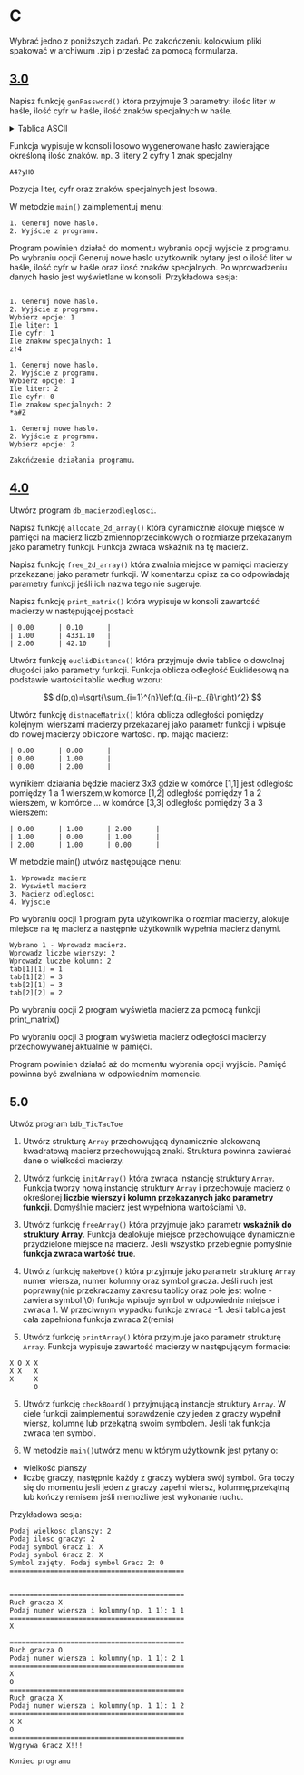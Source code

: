# C

Wybrać jedno z poniższych zadań.
Po zakończeniu kolokwium pliki spakować w archiwum .zip i przesłać za pomocą formularza.

## [3.0](https://github.com/dawidolko/Programming-C/blob/main/KOLOKWIUM/exam2/GrupaB/GrupaB_3.c)

Napisz funkcję `genPassword()` która przyjmuje 3 parametry: ilośc liter w haśle, ilość cyfr w haśle, ilość znaków specjalnych w haśle.

<details>
<summary>
Tablica ASCII
</summary>
ASCII code 33 = ! <br>
ASCII code 34 = " <br>
ASCII code 35 = # <br>
ASCII code 36 = $ <br>
ASCII code 37 = % <br>
ASCII code 38 = & <br>
ASCII code 39 = ' <br>
ASCII code 40 = ( <br>
ASCII code 41 = ) <br>
ASCII code 42 = * <br>
ASCII code 43 = + <br>
ASCII code 44 = , <br>
ASCII code 45 = - <br>
ASCII code 46 = . <br>
ASCII code 47 = / <br>
ASCII code 48 = 0 <br>
ASCII code 49 = 1 <br>
ASCII code 50 = 2 <br>
ASCII code 51 = 3 <br>
ASCII code 52 = 4 <br>
ASCII code 53 = 5 <br>
ASCII code 54 = 6 <br>
ASCII code 55 = 7 <br>
ASCII code 56 = 8 <br>
ASCII code 57 = 9 <br>
ASCII code 58 = : <br>
ASCII code 59 = ; <br>
ASCII code 60 = < <br>
ASCII code 61 = = <br>
ASCII code 62 = > <br>
ASCII code 63 = ? <br>
ASCII code 64 = @ <br>
ASCII code 65 = A <br>
ASCII code 66 = B <br>
ASCII code 67 = C <br>
ASCII code 68 = D <br>
ASCII code 69 = E <br>
ASCII code 70 = F <br>
ASCII code 71 = G <br>
ASCII code 72 = H <br>
ASCII code 73 = I <br>
ASCII code 74 = J <br>
ASCII code 75 = K <br>
ASCII code 76 = L <br>
ASCII code 77 = M <br>
ASCII code 78 = N <br>
ASCII code 79 = O <br>
ASCII code 80 = P <br>
ASCII code 81 = Q <br>
ASCII code 82 = R <br>
ASCII code 83 = S <br>
ASCII code 84 = T <br>
ASCII code 85 = U <br>
ASCII code 86 = V <br>
ASCII code 87 = W <br>
ASCII code 88 = X <br>
ASCII code 89 = Y <br>
ASCII code 90 = Z <br>
ASCII code 91 = [ <br>
ASCII code 92 = \ <br>
ASCII code 93 = ] <br>
ASCII code 94 = ^ <br>
ASCII code 95 = _ <br>
ASCII code 96 = ` <br>
ASCII code 97 = a <br>
ASCII code 98 = b <br>
ASCII code 99 = c <br>
ASCII code 100 = d <br>
ASCII code 101 = e <br>
ASCII code 102 = f <br>
ASCII code 103 = g <br>
ASCII code 104 = h <br>
ASCII code 105 = i <br>
ASCII code 106 = j <br>
ASCII code 107 = k <br>
ASCII code 108 = l <br>
ASCII code 109 = m <br>
ASCII code 110 = n <br>
ASCII code 111 = o <br>
ASCII code 112 = p <br>
ASCII code 113 = q <br>
ASCII code 114 = r <br>
ASCII code 115 = s <br>
ASCII code 116 = t <br>
ASCII code 117 = u <br>
ASCII code 118 = v <br>
ASCII code 119 = w <br>
ASCII code 120 = x <br>
ASCII code 121 = y <br>
ASCII code 122 = z <br>
ASCII code 123 = { <br>
ASCII code 124 = | <br>
ASCII code 125 = } <br>
ASCII code 126 = ~ <br>
</details>

Funkcja wypisuje w konsoli losowo wygenerowane hasło zawierające określoną ilość znaków. np. 3 litery 2 cyfry 1 znak specjalny
```
A4?yH0
```
Pozycja liter, cyfr oraz znaków specjalnych jest losowa.

W metodzie `main()` zaimplementuj menu:
```
1. Generuj nowe haslo.
2. Wyjście z programu.
```
Program powinien działać do momentu wybrania opcji wyjście z programu.
Po wybraniu opcji Generuj nowe haslo użytkownik pytany jest o ilość liter w haśle, ilość cyfr w haśle oraz ilosć znaków specjalnych. Po wprowadzeniu danych hasło jest wyświetlane w konsoli. Przykładowa sesja:

```

1. Generuj nowe haslo.
2. Wyjście z programu.
Wybierz opcje: 1
Ile liter: 1
Ile cyfr: 1
Ile znakow specjalnych: 1
z!4

1. Generuj nowe haslo.
2. Wyjście z programu.
Wybierz opcje: 1
Ile liter: 2
Ile cyfr: 0
Ile znakow specjalnych: 2
*a#Z

1. Generuj nowe haslo.
2. Wyjście z programu.
Wybierz opcje: 2

Zakońćzenie działania programu.
```

## [4.0](https://github.com/dawidolko/Programming-C/blob/main/KOLOKWIUM/exam2/GrupaB/GrupaB_4.c)
Utwórz program `db_macierzodleglosci`.

Napisz funkcję `allocate_2d_array()` która dynamicznie alokuje miejsce w pamięci na macierz liczb zmiennoprzecinkowych o rozmiarze przekazanym jako parametry funkcji. Funkcja zwraca wskaźnik na tę macierz.

Napisz funkcję `free_2d_array()` która zwalnia miejsce w pamięci macierzy przekazanej jako parametr funkcji.
W komentarzu opisz za co odpowiadają parametry funkcji jeśli ich nazwa tego nie sugeruje.

Napisz funkcję `print_matrix()` która wypisuje w konsoli zawartość macierzy w następującej postaci:

```terminal
| 0.00      | 0.10      |
| 1.00      | 4331.10   |
| 2.00      | 42.10     |
```

Utwórz funkcję `euclidDistance()` która przyjmuje dwie tablice o dowolnej długości jako parametry funkcji. Funkcja oblicza odległość Euklidesową na podstawie wartości tablic według wzoru:

$$
d(p,q)=\sqrt{\sum_{i=1}^{n}\left(q_{i}-p_{i}\right)^2} 
$$

Utwórz funkcję `distnaceMatrix()` która oblicza odległości pomiędzy kolejnymi wierszami macierzy przekazanej jako parametr funkcji i wpisuje do nowej macierzy obliczone wartości. np. mając macierz:

```
| 0.00      | 0.00      |
| 0.00      | 1.00      |
| 0.00      | 2.00      |
```

wynikiem działania będzie macierz 3x3 gdzie w komórce [1,1] jest odległośc pomiędzy 1 a 1 wierszem,w komórce [1,2] odległość pomiędzy 1 a 2 wierszem, w komórce ...
w komórce [3,3] odległośc pomiędzy 3 a 3 wierszem:

```
| 0.00      | 1.00      | 2.00      |
| 1.00      | 0.00      | 1.00      |
| 2.00      | 1.00      | 0.00      |
```

W metodzie main() utwórz następujące menu:

```
1. Wprowadz macierz
2. Wyswietl macierz
3. Macierz odleglosci
4. Wyjscie
```

Po wybraniu opcji 1 program pyta użytkownika o rozmiar macierzy, alokuje miejsce na tę macierz a następnie użytkownik wypełnia macierz danymi.

```
Wybrano 1 - Wprowadz macierz.
Wprowadz liczbe wierszy: 2
Wprowadz luczbe kolumn: 2
tab[1][1] = 1
tab[1][2] = 3
tab[2][1] = 3
tab[2][2] = 2
```

Po wybraniu opcji 2 program wyświetla macierz za pomocą funkcji print_matrix()

Po wybraniu opcji 3 program wyświetla macierz odległości macierzy przechowywanej aktualnie w pamięci.

Program powinien działać aż do momentu wybrania opcji wyjście. Pamięć powinna być zwalniana w odpowiednim momencie.

## 5.0

Utwóz program `bdb_TicTacToe`

1. Utwórz strukturę `Array` przechowującą dynamicznie alokowaną kwadratową macierz przechowującą znaki. Struktura powinna zawierać dane o wielkości macierzy.

2. Utwórz funkcję `initArray()` która zwraca instancję struktury `Array`. Funkcja tworzy nową instancję struktury `Array` i przechowuje macierz o określonej **liczbie wierszy i kolumn przekazanych jako parametry funkcji**. Domyślnie macierz jest wypełniona wartościami `\0`.

3. Utwórz funkcję `freeArray()` która przyjmuje jako parametr **wskaźnik do struktury Array**. Funkcja dealokuje miejsce przechowujące dynamicznie przydzielone miejsce na macierz. Jeśli wszystko przebiegnie pomyślnie **funkcja zwraca wartość true**.

4. Utwórz funkcję `makeMove()` która przyjmuje jako parametr strukturę `Array` numer wiersza, numer kolumny oraz symbol gracza. Jeśli ruch jest poprawny(nie przekraczamy zakresu tablicy oraz pole jest wolne - zawiera symbol \0) funkcja wpisuje symbol w odpowiednie miejsce i zwraca 1. W przeciwnym wypadku funkcja zwraca -1. Jesli tablica jest cała zapełniona funkcja zwraca 2(remis)

5. Utwórz funkcję `printArray()` która przyjmuje jako parametr strukturę `Array`.
Funkcja wypisuje zawartość macierzy w następującym formacie:

```terminal
X O X X
X X   X
X     X
      O
```

5. Utwórz funkcję `checkBoard()` przyjmującą instancje struktury `Array`. W ciele funkcji zaimplementuj sprawdzenie czy jeden z graczy wypełnił wiersz, kolumnę lub przekątną swoim symbolem. Jeśli tak funkcja zwraca ten symbol.

6. W metodzie `main()`utwórz menu w którym użytkownik jest pytany o:
- wielkość planszy
- liczbę graczy, następnie każdy z graczy wybiera swój symbol.
Gra toczy się do momentu jesli jeden z graczy zapełni wiersz, kolumnę,przekątną lub kończy remisem jeśli niemożliwe jest wykonanie ruchu.

Przykładowa sesja:
```
Podaj wielkosc planszy: 2
Podaj ilosc graczy: 2
Podaj symbol Gracz 1: X
Podaj symbol Gracz 2: X
Symbol zajęty, Podaj symbol Gracz 2: O
===========================================
   
   
===========================================
Ruch gracza X
Podaj numer wiersza i kolumny(np. 1 1): 1 1
===========================================
X  
   
===========================================
Ruch gracza O
Podaj numer wiersza i kolumny(np. 1 1): 2 1
===========================================
X  
O  
===========================================
Ruch gracza X
Podaj numer wiersza i kolumny(np. 1 1): 1 2
===========================================
X X 
O  
===========================================
Wygrywa Gracz X!!!

Koniec programu
```
